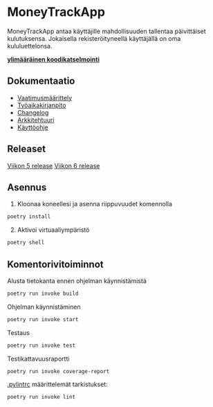 # MoneyTrackApp

MoneyTrackApp antaa käyttäjille mahdollisuuden tallentaa päivittäiset kulutuksensa. Jokaisella rekisteröityneellä käyttäjällä on oma kululuettelonsa.

[__ylimääräinen koodikatselmointi__](https://github.com/neakovalainen/ohjelmistotekniikka25/issues/1)

## Dokumentaatio
- [Vaatimusmäärittely](./dokumentaatio/vaatimusmaarittely.md)
- [Työaikakirjanpito](./dokumentaatio/tyoaikakirjanpito.md)
- [Changelog](./dokumentaatio/changelog.md)
- [Arkkitehtuuri](./dokumentaatio/arkkitehtuuri.md)
- [Käyttöohje](./dokumentaatio/kayttoohje.md)

## Releaset
[Viikon 5 release](https://github.com/imsyc75/ot-harjoitustyo/releases/tag/viikko5)
[Viikon 6 release](https://github.com/imsyc75/ot-harjoitustyo/releases/tag/viikko6)

## Asennus
1. Kloonaa koneellesi ja asenna riippuvuudet komennolla
```bash
poetry install
```
2. Aktivoi virtuaaliympäristö
```bash
poetry shell
```

## Komentorivitoiminnot
Alusta tietokanta ennen ohjelman käynnistämistä
```bash
poetry run invoke build
```

Ohjelman käynnistäminen

```bash
poetry run invoke start
```

Testaus

```bash
poetry run invoke test
```

Testikattavuusraportti

```bash
poetry run invoke coverage-report
```

[.pylintrc](./.pylintrc) määrittelemät tarkistukset:
```bash
poetry run invoke lint
```

